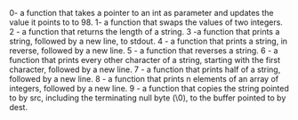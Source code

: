 0- a function that takes a pointer to an int as parameter and updates the value it points to to 98.
1-  a function that swaps the values of two integers.
2 - a function that returns the length of a string.
3 -a function that prints a string, followed by a new line, to stdout.
4 - a function that prints a string, in reverse, followed by a new line.
5 - a function that reverses a string.
6 - a function that prints every other character of a string, starting with the first character, followed by a new line.
7 - a function that prints half of a string, followed by a new line.
8 - a function that prints n elements of an array of integers, followed by a new line.
9 - a function that copies the string pointed to by src, including the terminating null byte (\0), to the buffer pointed to by dest.

